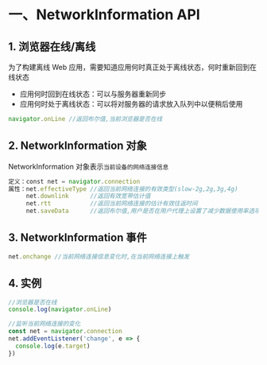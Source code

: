 # 一、NetworkInformation API

## 1. 浏览器在线/离线

为了构建离线 Web 应用，需要知道应用何时真正处于离线状态，何时重新回到在线状态

* 应用何时回到在线状态：可以与服务器重新同步
* 应用何时处于离线状态：可以将对服务器的请求放入队列中以便稍后使用

```js
navigator.onLine //返回布尔值,当前浏览器是否在线
```

## 2. NetworkInformation 对象

NetworkInformation 对象表示`当前设备的网络连接信息`

```js
定义：const net = navigator.connection
属性：net.effectiveType //返回当前网络连接的有效类型(slow-2g,2g,3g,4g)
     net.downlink      //返回有效宽带估计值
     net.rtt           //返回当前网络连接的估计有效往返时间
     net.saveData      //返回布尔值,用户是否在用户代理上设置了减少数据使用率选项
```

## 3. NetworkInformation 事件

```js
net.onchange //当前网络连接信息变化时,在当前网络连接上触发
```

## 4. 实例

```js
//浏览器是否在线
console.log(navigator.onLine)

//监听当前网络连接的变化
const net = navigator.connection
net.addEventListener('change', e => {
  console.log(e.target)
})
```
